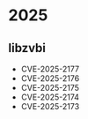 # 2025
## libzvbi
-  CVE-2025-2177
-  CVE-2025-2176
-  CVE-2025-2175
-  CVE-2025-2174
-  CVE-2025-2173